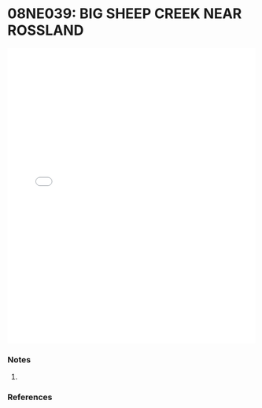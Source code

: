 # 08NE039: BIG SHEEP CREEK NEAR ROSSLAND

<iframe src="/_static/stations/08NE039_fdc.html" width="100%" height="600" frameborder="0"></iframe>

### Notes
1. 

### References

